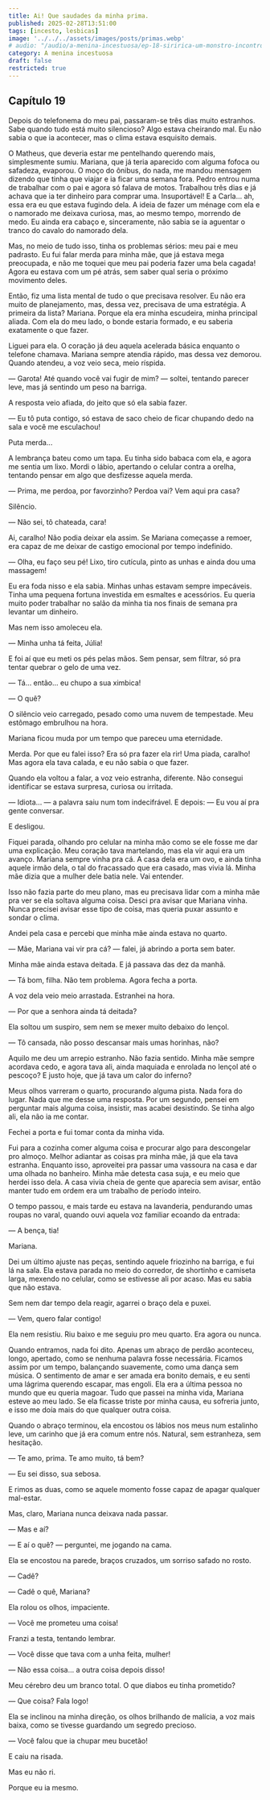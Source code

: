 ```yaml
---
title: Ai! Que saudades da minha prima. 
published: 2025-02-28T13:51:00
tags: [incesto, lesbicas]
image: '../../../assets/images/posts/primas.webp'
# audio: "/audio/a-menina-incestuosa/ep-18-siririca-um-monstro-incontrolavel.mp3"
category: A menina incestuosa
draft: false
restricted: true
---
```


## Capítulo 19

Depois do telefonema do meu pai, passaram-se três dias muito estranhos. Sabe quando tudo está muito silencioso? Algo estava cheirando mal. Eu não sabia o que ia acontecer, mas o clima estava esquisito demais.

O Matheus, que deveria estar me pentelhando querendo mais, simplesmente sumiu. Mariana, que já teria aparecido com alguma fofoca ou safadeza, evaporou. O moço do ônibus, do nada, me mandou mensagem dizendo que tinha que viajar e ia ficar uma semana fora. Pedro entrou numa de trabalhar com o pai e agora só falava de motos. Trabalhou três dias e já achava que ia ter dinheiro para comprar uma. Insuportável! E a Carla... ah, essa era eu que estava fugindo dela. A ideia de fazer um ménage com ela e o namorado me deixava curiosa, mas, ao mesmo tempo, morrendo de medo. Eu ainda era cabaço e, sinceramente, não sabia se ia aguentar o tranco do cavalo do namorado dela.

Mas, no meio de tudo isso, tinha os problemas sérios: meu pai e meu padrasto. Eu fui falar merda para minha mãe, que já estava mega preocupada, e não me toquei que meu pai poderia fazer uma bela cagada! Agora eu estava com um pé atrás, sem saber qual seria o próximo movimento deles.

Então, fiz uma lista mental de tudo o que precisava resolver. Eu não era muito de planejamento, mas, dessa vez, precisava de uma estratégia. A primeira da lista? Mariana. Porque ela era minha escudeira, minha principal aliada. Com ela do meu lado, o bonde estaria formado, e eu saberia exatamente o que fazer.

Liguei para ela. O coração já deu aquela acelerada básica enquanto o telefone chamava. Mariana sempre atendia rápido, mas dessa vez demorou. Quando atendeu, a voz veio seca, meio ríspida.

— Garota! Até quando você vai fugir de mim? — soltei, tentando parecer leve, mas já sentindo um peso na barriga.

A resposta veio afiada, do jeito que só ela sabia fazer.

— Eu tô puta contigo, só estava de saco cheio de ficar chupando dedo na sala e você me esculachou!

Puta merda...

A lembrança bateu como um tapa. Eu tinha sido babaca com ela, e agora me sentia um lixo. Mordi o lábio, apertando o celular contra a orelha, tentando pensar em algo que desfizesse aquela merda.

— Prima, me perdoa, por favorzinho? Perdoa vai? Vem aqui pra casa?

Silêncio.

— Não sei, tô chateada, cara!

Ai, caralho! Não podia deixar ela assim. Se Mariana começasse a remoer, era capaz de me deixar de castigo emocional por tempo indefinido.

— Olha, eu faço seu pé! Lixo, tiro cutícula, pinto as unhas e ainda dou uma massagem!

Eu era foda nisso e ela sabia. Minhas unhas estavam sempre impecáveis. Tinha uma pequena fortuna investida em esmaltes e acessórios. Eu queria muito poder trabalhar no salão da minha tia nos finais de semana pra levantar um dinheiro.

Mas nem isso amoleceu ela.

— Minha unha tá feita, Júlia!

E foi aí que eu meti os pés pelas mãos. Sem pensar, sem filtrar, só pra tentar quebrar o gelo de uma vez.

— Tá... então... eu chupo a sua ximbica!

— O quê?

O silêncio veio carregado, pesado como uma nuvem de tempestade. Meu estômago embrulhou na hora.

Mariana ficou muda por um tempo que pareceu uma eternidade.

Merda. Por que eu falei isso? Era só pra fazer ela rir! Uma piada, caralho! Mas agora ela tava calada, e eu não sabia o que fazer.

Quando ela voltou a falar, a voz veio estranha, diferente. Não consegui identificar se estava surpresa, curiosa ou irritada.

— Idiota... — a palavra saiu num tom indecifrável. E depois: — Eu vou aí pra gente conversar.

E desligou.

Fiquei parada, olhando pro celular na minha mão como se ele fosse me dar uma explicação. Meu coração tava martelando, mas ela vir aqui era um avanço. Mariana sempre vinha pra cá. A casa dela era um ovo, e ainda tinha aquele irmão dela, o tal do fracassado que era casado, mas vivia lá. Minha mãe dizia que a mulher dele batia nele. Vai entender.

Isso não fazia parte do meu plano, mas eu precisava lidar com a minha mãe pra ver se ela soltava alguma coisa. Desci pra avisar que Mariana vinha. Nunca precisei avisar esse tipo de coisa, mas queria puxar assunto e sondar o clima.

Andei pela casa e percebi que minha mãe ainda estava no quarto.

— Mãe, Mariana vai vir pra cá? — falei, já abrindo a porta sem bater.

Minha mãe ainda estava deitada. E já passava das dez da manhã.

— Tá bom, filha. Não tem problema. Agora fecha a porta.

A voz dela veio meio arrastada. Estranhei na hora.

— Por que a senhora ainda tá deitada?

Ela soltou um suspiro, sem nem se mexer muito debaixo do lençol.

— Tô cansada, não posso descansar mais umas horinhas, não?

Aquilo me deu um arrepio estranho. Não fazia sentido. Minha mãe sempre acordava cedo, e agora tava ali, ainda maquiada e enrolada no lençol até o pescoço? E justo hoje, que já tava um calor do inferno?

Meus olhos varreram o quarto, procurando alguma pista. Nada fora do lugar. Nada que me desse uma resposta. Por um segundo, pensei em perguntar mais alguma coisa, insistir, mas acabei desistindo. Se tinha algo ali, ela não ia me contar.

Fechei a porta e fui tomar conta da minha vida.

Fui para a cozinha comer alguma coisa e procurar algo para descongelar pro almoço. Melhor adiantar as coisas pra minha mãe, já que ela tava estranha. Enquanto isso, aproveitei pra passar uma vassoura na casa e dar uma olhada no banheiro. Minha mãe detesta casa suja, e eu meio que herdei isso dela. A casa vivia cheia de gente que aparecia sem avisar, então manter tudo em ordem era um trabalho de período inteiro.

O tempo passou, e mais tarde eu estava na lavanderia, pendurando umas roupas no varal, quando ouvi aquela voz familiar ecoando da entrada:

— A bença, tia!

Mariana.

Dei um último ajuste nas peças, sentindo aquele friozinho na barriga, e fui lá na sala. Ela estava parada no meio do corredor, de shortinho e camiseta larga, mexendo no celular, como se estivesse ali por acaso. Mas eu sabia que não estava.

Sem nem dar tempo dela reagir, agarrei o braço dela e puxei.

— Vem, quero falar contigo!

Ela nem resistiu. Riu baixo e me seguiu pro meu quarto. Era agora ou nunca.

Quando entramos, nada foi dito. Apenas um abraço de perdão aconteceu, longo, apertado, como se nenhuma palavra fosse necessária. Ficamos assim por um tempo, balançando suavemente, como uma dança sem música. O sentimento de amar e ser amada era bonito demais, e eu senti uma lágrima querendo escapar, mas engoli. Ela era a última pessoa no mundo que eu queria magoar. Tudo que passei na minha vida, Mariana esteve ao meu lado. Se ela ficasse triste por minha causa, eu sofreria junto, e isso me doía mais do que qualquer outra coisa.

Quando o abraço terminou, ela encostou os lábios nos meus num estalinho leve, um carinho que já era comum entre nós. Natural, sem estranheza, sem hesitação.

— Te amo, prima. Te amo muito, tá bem?

— Eu sei disso, sua sebosa.

E rimos as duas, como se aquele momento fosse capaz de apagar qualquer mal-estar.

Mas, claro, Mariana nunca deixava nada passar.

— Mas e aí?

— E aí o quê? — perguntei, me jogando na cama.

Ela se encostou na parede, braços cruzados, um sorriso safado no rosto.

— Cadê?

— Cadê o quê, Mariana?

Ela rolou os olhos, impaciente.

— Você me prometeu uma coisa!

Franzi a testa, tentando lembrar.

— Você disse que tava com a unha feita, mulher!

— Não essa coisa… a outra coisa depois disso!

Meu cérebro deu um branco total. O que diabos eu tinha prometido?

— Que coisa? Fala logo!

Ela se inclinou na minha direção, os olhos brilhando de malícia, a voz mais baixa, como se tivesse guardando um segredo precioso.

— Você falou que ia chupar meu bucetão!

E caiu na risada.

Mas eu não ri.

Porque eu ia mesmo.